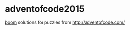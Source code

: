 # adventofcode2015
[boom](http://reactiongifs.me/wp-content/uploads/2013/12/Christmas-reindeer-transformer-santa-claus-warrior-psychedelic-reindeer.gif)
solutions for puzzles from http://adventofcode.com/
